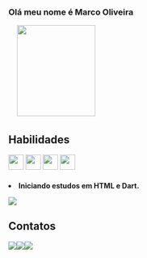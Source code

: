 <h3 p align="left">
Olá meu nome é Marco Oliveira </h3>
 <p align="left">  ﾠ
<img src="https://cdn.discordapp.com/attachments/435514046192812045/1064720779817779200/1673919597333.jpg" width="155" height="180">

## Habilidades
 <div>
<img src="https://cdn.jsdelivr.net/gh/devicons/devicon/icons/html5/html5-plain-wordmark.svg" width="30">
 <img src="https://cdn.jsdelivr.net/gh/devicons/devicon/icons/dart/dart-plain.svg" width="30">
  <img src="https://cdn.jsdelivr.net/gh/devicons/devicon/icons/aftereffects/aftereffects-original.svg" width="30">
   <img src="https://cdn.jsdelivr.net/gh/devicons/devicon/icons/photoshop/photoshop-plain.svg" width="30">
<div>
<h4>
<li>Iniciando estudos em HTML e Dart.
 <p align="left">
<img src="https://github-readme-stats.vercel.app/api?username=marcooliveira4566&show_icons=true&theme=dark">

## Contatos
<a href="https://wa.me/5513996062520" width="80"><img src="https://img.shields.io/badge/WhatsApp-25D366?style=for-the-badge&logo=whatsapp&logoColor=white"><a href="https://www.linkedin.com/mwlite/in/marco-oliveira-a18829260"><img src="https://img.shields.io/badge/LinkedIn-0077B5?style=for-the-badge&logo=linkedin&logoColor=white"><a href="mailto:omarcooliveira.12@gmail.com"><img src="https://img.shields.io/badge/Gmail-D14836?style=for-the-badge&logo=gmail&logoColor=white">
